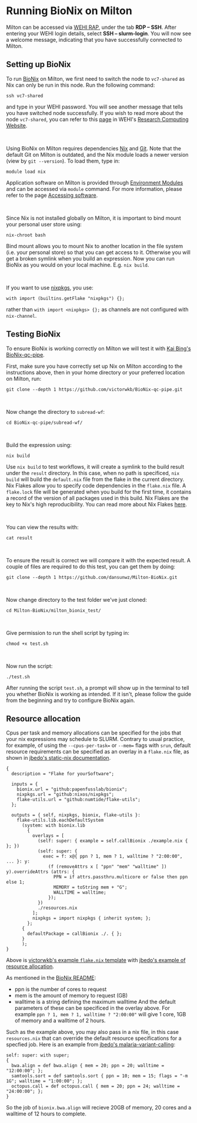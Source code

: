 # Running BioNix on Milton

Milton can be accessed via [WEHI RAP](https://rap.wehi.edu.au/), under the tab **RDP – SSH**. After entering your WEHI login details, select **SSH – slurm-login**. You will now see a welcome message, indicating that you have successfully connected to Milton.

## Setting up BioNix

To run [BioNix](https://github.com/PapenfussLab/bionix) on Milton, we first need to switch the node to `vc7-shared` as Nix can only be run in this node. Run the following command:
```{sh}
ssh vc7-shared
```
and type in your WEHI password. You will see another message that tells you have switched node successfully.
If you wish to read more about the node `vc7-shared`, you can refer to this [page](https://wehieduau.sharepoint.com/sites/rc2/SitePages/using-milton.aspx) in WEHI's [Research Computing Website](https://wehieduau.sharepoint.com/sites/rc2).

<br>

Using BioNix on Milton requires dependencies [Nix](https://nixos.org/) and [Git](https://git-scm.com/). Note that the default Git on Milton is outdated, and the Nix module loads a newer version (view by `git --version`). 
To load them, type in:
```{sh}
module load nix
```
Application software on Milton is provided through [Environment Modules](https://modules.sourceforge.net/) and can be accessed via `module` command. For more information, please refer to the page [Accessing software](https://wehieduau.sharepoint.com/sites/rc2/SitePages/modules.aspx).

<br>

Since Nix is not installed globally on Milton, it is important to bind mount your personal user store using:
```{sh}
nix-chroot bash
```
Bind mount allows you to mount Nix to another location in the file system (i.e. your personal store) so that you can get access to it. Otherwise you will get a broken symlink when you build an expression.
Now you can run BioNix as you would on your local machine. E.g. `nix build`. 

<br>

If you want to use [nixpkgs](https://github.com/NixOS/nixpkgs/tree/master/pkgs), you use:
```{nix}
with import (builtins.getFlake "nixpkgs") {};
```
rather than `with import <nixpkgs> {};` as channels are not configured with `nix-channel`.


## Testing BioNix

To ensure BioNix is working correctly on Milton we will test it with [Kai Bing's BioNix-qc-pipe](https://github.com/victorwkb/BioNix-qc-pipe).

First, make sure you have correctly set up Nix on Milton according to the instructions above, then in your home directory or your preferred location on Milton, run:
```{sh}
git clone --depth 1 https://github.com/victorwkb/BioNix-qc-pipe.git
```

<br>

Now change the directory to `subread-wf`:
```{sh}
cd BioNix-qc-pipe/subread-wf/
```

<br>

Build the expression using:
```{sh}
nix build
```
Use `nix build` to test workflows, it will create a symlink to the build result under the `result` directory. In this case, when no path is specificed, `nix build` will build the `default.nix` file from the flake in the current directory. Nix Flakes allow you to specify code dependencies in the `flake.nix` file. A `flake.lock` file will be generated when you build for the first time, it contains a record of the version of all packages used in this build. Nix Flakes are the key to Nix's high reproducibility. You can read more about Nix Flakes [here](https://nixos.wiki/wiki/Flakes).

<br>

You can view the results with:
```{sh}
cat result
```

<br>

To ensure the result is correct we will compare it with the expected result.
A couple of files are required to do this test, you can get them by doing:
```{sh}
git clone --depth 1 https://github.com/dansunwz/Milton-BioNix.git
```

<br>

Now change directory to the test folder we've just cloned:
```{sh}
cd Milton-BioNix/milton_bionix_test/
```

<br>

Give permission to run the shell script by typing in:
```{sh}
chmod +x test.sh
```

<br>

Now run the script:
```{sh}
./test.sh
```
After running the script `test.sh`, a prompt will show up in the terminal to tell you whether BioNix is working as intended. If it isn't, please follow the guide from the beginning and try to configure BioNix again.

## Resource allocation

Cpus per task and memory allocations can be specified for the jobs that your nix expressions may schedule to SLURM. Contrary to usual practice, for example, of using the `--cpus-per-task=` or `--mem=` flags with `srun`, default resource requirements can be specified as an overlay in a `flake.nix` file, as shown in [jbedo's static-nix documentation](https://github.com/jbedo/static-nix).
```{nix}
{
  description = "Flake for yourSoftware";

  inputs = {
    bionix.url = "github:papenfusslab/bionix";
    nixpkgs.url = "github:nixos/nixpkgs";
    flake-utils.url = "github:numtide/flake-utils";
  };

  outputs = { self, nixpkgs, bionix, flake-utils }:
    flake-utils.lib.eachDefaultSystem
      (system: with bionix.lib
        {
          overlays = [
            (self: super: { example = self.callBionix ./example.nix { }; })
            (self: super: {
              exec = f: x@{ ppn ? 1, mem ? 1, walltime ? "2:00:00", ... }: y:
                (f (removeAttrs x [ "ppn" "mem" "walltime" ]) y).overrideAttrs (attrs: {
                  PPN = if attrs.passthru.multicore or false then ppn else 1;
                  MEMORY = toString mem + "G";
                  WALLTIME = walltime;
                });
            })
            ./resources.nix
          ];
          nixpkgs = import nixpkgs { inherit system; };
        };
      {
        defaultPackage = callBionix ./. { };
      }
      );
}
```
Above is [victorwkb's example `flake.nix` template](https://github.com/victorwkb/BioNix-Doc) with [jbedo's example of resource allocation](https://github.com/jbedo/static-nix).

As mentioned in the [BioNix README](https://github.com/PapenfussLab/bionix):
- ppn is the number of cores to request
- mem is the amount of memory to request (GB)
- walltime is a string defining the maximum walltime
And the default parameters of these can be specificed in the overlay above. For example `ppn ? 1, mem ? 1, walltime ? "2:00:00"` will give 1 core, 1GB of memory and a walltime of 2 hours.

Such as the example above, you may also pass in a nix file, in this case `resources.nix` that can override the default resource specifications for a specfied job. Here is an example from [jbedo's malaria-variant-calling](https://github.com/jbedo/malaria-variant-calling/blob/master/resources.nix):
```{nix}
self: super: with super;
{
  bwa.align = def bwa.align { mem = 20; ppn = 20; walltime = "12:00:00"; };
  samtools.sort = def samtools.sort { ppn = 10; mem = 15; flags = "-m 1G"; walltime = "1:00:00"; };
  octopus.call = def octopus.call { mem = 20; ppn = 24; walltime = "24:00:00"; };
}
```
So the job of `bionix.bwa.align` will recieve 20GB of memory, 20 cores and a walltime of 12 hours to complete.
